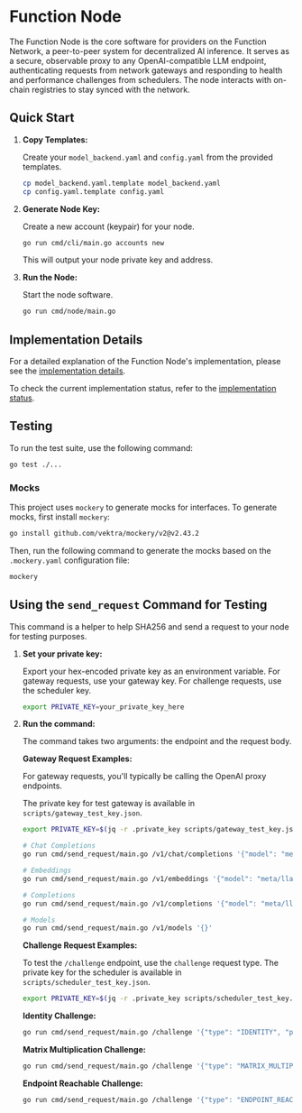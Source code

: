 # Function Node

The Function Node is the core software for providers on the Function Network, a peer-to-peer system for decentralized AI inference. It serves as a secure, observable proxy to any OpenAI-compatible LLM endpoint, authenticating requests from network gateways and responding to health and performance challenges from schedulers. The node interacts with on-chain registries to stay synced with the network.

## Quick Start

1.  **Copy Templates:**

    Create your `model_backend.yaml` and `config.yaml` from the provided templates.

    ```bash
    cp model_backend.yaml.template model_backend.yaml
    cp config.yaml.template config.yaml
    ```

2.  **Generate Node Key:**

    Create a new account (keypair) for your node.

    ```bash
    go run cmd/cli/main.go accounts new
    ```

    This will output your node private key and address.

3.  **Run the Node:**

    Start the node software.

    ```bash
    go run cmd/node/main.go
    ```

## Implementation Details

For a detailed explanation of the Function Node's implementation, please see the [implementation details](implementation.md).

To check the current implementation status, refer to the [implementation status](implementation_status.md).

## Testing

To run the test suite, use the following command:

```bash
go test ./...
```

### Mocks

This project uses `mockery` to generate mocks for interfaces. To generate mocks, first install `mockery`:

```bash
go install github.com/vektra/mockery/v2@v2.43.2
```

Then, run the following command to generate the mocks based on the `.mockery.yaml` configuration file:

```bash
mockery
```

## Using the `send_request` Command for Testing
This command is a helper to help SHA256 and send a request to your node for testing purposes.

1.  **Set your private key:**

    Export your hex-encoded private key as an environment variable. For gateway requests, use your gateway key. For challenge requests, use the scheduler key.

    ```bash
    export PRIVATE_KEY=your_private_key_here
    ```

2.  **Run the command:**

    The command takes two arguments: the endpoint and the request body.

    

    **Gateway Request Examples:**

    For gateway requests, you'll typically be calling the OpenAI proxy endpoints.

    The private key for test gateway is available in `scripts/gateway_test_key.json`.

    ```bash
    export PRIVATE_KEY=$(jq -r .private_key scripts/gateway_test_key.json)
    ```

    ```bash
    # Chat Completions
    go run cmd/send_request/main.go /v1/chat/completions '{"model": "meta/llama-4-scout-17b-16e-instruct", "messages": [{"role": "user", "content": "Hello!"}]}'

    # Embeddings
    go run cmd/send_request/main.go /v1/embeddings '{"model": "meta/llama-4-scout-17b-16e-instruct", "input": "The quick brown fox jumped over the lazy dog"}'

    # Completions
    go run cmd/send_request/main.go /v1/completions '{"model": "meta/llama-4-scout-17b-16e-instruct", "prompt": "Once upon a time"}'

    # Models
    go run cmd/send_request/main.go /v1/models '{}'
    ```

    **Challenge Request Examples:**

    To test the `/challenge` endpoint, use the `challenge` request type. The private key for the scheduler is available in `scripts/scheduler_test_key.json`.

    ```bash
    export PRIVATE_KEY=$(jq -r .private_key scripts/scheduler_test_key.json)
    ```

    **Identity Challenge:**
    ```bash
    go run cmd/send_request/main.go /challenge '{"type": "IDENTITY", "payload": {}}'
    ```

    **Matrix Multiplication Challenge:**
    ```bash
    go run cmd/send_request/main.go /challenge '{"type": "MATRIX_MULTIPLICATION", "payload": {"A": [[1, 2], [3, 4]], "B": [[5, 6], [7, 8]]}}'
    ```

    **Endpoint Reachable Challenge:**
    ```bash
    go run cmd/send_request/main.go /challenge '{"type": "ENDPOINT_REACHABLE", "payload": "https://www.google.com"}'
    ```
